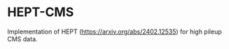 # HEPT-CMS
Implementation of HEPT (https://arxiv.org/abs/2402.12535) for high pileup CMS data.<br />
